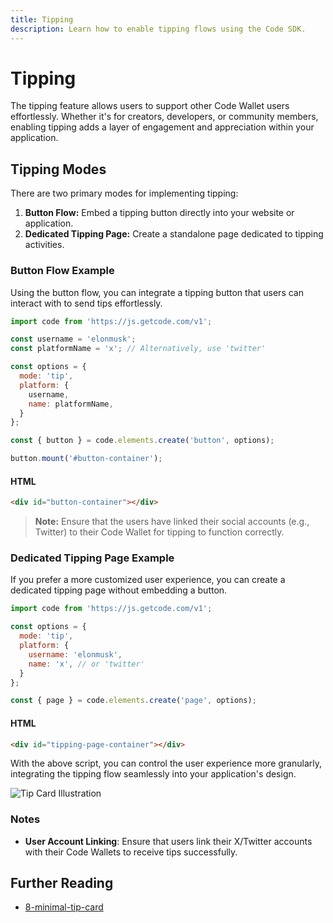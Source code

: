 ```yaml
---
title: Tipping
description: Learn how to enable tipping flows using the Code SDK.
---
```


# Tipping

The tipping feature allows users to support other Code Wallet users effortlessly. Whether it's for creators, developers, or community members, enabling tipping adds a layer of engagement and appreciation within your application.

## Tipping Modes

There are two primary modes for implementing tipping:

1. **Button Flow:** Embed a tipping button directly into your website or application.
2. **Dedicated Tipping Page:** Create a standalone page dedicated to tipping activities.

### Button Flow Example

Using the button flow, you can integrate a tipping button that users can interact with to send tips effortlessly.

```js
import code from 'https://js.getcode.com/v1';

const username = 'elonmusk';
const platformName = 'x'; // Alternatively, use 'twitter'

const options = {
  mode: 'tip',
  platform: {
    username,
    name: platformName,
  }
};

const { button } = code.elements.create('button', options);

button.mount('#button-container');
```

#### HTML

```html
<div id="button-container"></div>
```

> **Note:** Ensure that the users have linked their social accounts (e.g., Twitter) to their Code Wallet for tipping to function correctly.

### Dedicated Tipping Page Example

If you prefer a more customized user experience, you can create a dedicated tipping page without embedding a button.

```js
import code from 'https://js.getcode.com/v1';

const options = {
  mode: 'tip',
  platform: {
    username: 'elonmusk',
    name: 'x', // or 'twitter'
  }
};

const { page } = code.elements.create('page', options);
```

#### HTML

```html
<div id="tipping-page-container"></div>
```

With the above script, you can control the user experience more granularly, integrating the tipping flow seamlessly into your application's design.

![Tip Card Illustration](https://github.com/code-payments/code-sdk/assets/623790/766e8c21-041b-4846-89dc-d254414511a2)

### Notes

- **User Account Linking**: Ensure that users link their X/Twitter accounts with their Code Wallets to receive tips successfully.


## Further Reading

- [8-minimal-tip-card](https://github.com/code-payments/code-sdk/tree/main/examples/8-minimal-tip-card)

